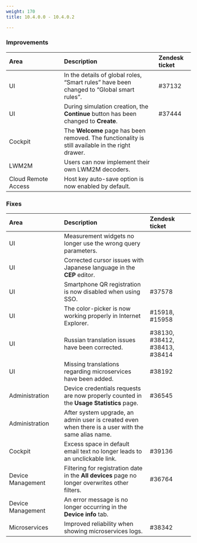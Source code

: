 ```yaml
---
weight: 170
title: 10.4.0.0 - 10.4.0.2

---
```


### Improvements

<table>
<col width = 150>
<thead>
<tr>
<th style="text-align:left">Area</th>
<th style="text-align:left">Description</th>
<th style="text-align:left">Zendesk ticket</th>
</tr>
</thead>
<tbody>
<tr>
<td style="text-align:left">UI</td>
<td style="text-align:left">In the details of global roles, “Smart rules” have been changed to “Global smart rules”.</td>
<td>#37132 </td>
</tr>
<tr>
<td style="text-align:left">UI</td>
<td style="text-align:left">During simulation creation, the <strong>Continue</strong> button has been changed to <strong>Create</strong>.</td>
<td>#37444</td>
</tr>
<tr>
<td style="text-align:left">Cockpit</td>
<td style="text-align:left">The <strong>Welcome</strong> page has been removed. The functionality is still available in the right drawer.</td>
<td> </td>
</tr>
<tr>
<td style="text-align:left">LWM2M</td>
<td style="text-align:left">Users can now implement their own LWM2M decoders.</td>
<td> </td>
</tr>
<tr>
<td style="text-align:left">Cloud Remote Access</td>
<td style="text-align:left">Host key auto-save option is now enabled by default.</td>
<td> </td>
</tr>
</tbody>
</table>

### Fixes

<table>
<colgroup><col width="150">
</colgroup><thead>
<tr>
<th style="text-align:left">Area</th>
<th style="text-align:left">Description</th>
<th style="text-align:left">Zendesk ticket</th>
</tr>
</thead>
<tbody>
<tr>
<td style="text-align:left">UI</td>
<td style="text-align:left">Measurement widgets no longer use the wrong query parameters.</td>
<td> </td>
</tr>
<tr>
<td style="text-align:left">UI</td>
<td style="text-align:left">Corrected cursor issues with Japanese language in the <strong>CEP</strong> editor.</td>
<td> </td>
</tr>
<tr>
<td style="text-align:left">UI</td>
<td style="text-align:left">Smartphone QR registration is now disabled when using SSO.</td>
<td style="text-align:left">#37578 </td>
</tr>
<tr>
<td style="text-align:left">UI</td>
<td style="text-align:left">The color-picker is now working properly in Internet Explorer.</td>
<td style="text-align:left">#15918, #15958</td>
</tr>
<tr>
<td style="text-align:left">UI</td>
<td style="text-align:left">Russian translation issues have been corrected.
</td>
<td style="text-align:left">#38130, #38412, #38413, #38414</td>
</tr>
<tr>
<td style="text-align:left">UI</td>
<td style="text-align:left">Missing translations regarding microservices have been added.</td>
<td style="text-align:left">#38192</td>
</tr>
<tr>
<td style="text-align:left">Administration</td>
<td style="text-align:left">Device credentials requests are now properly counted in the <strong>Usage Statistics</strong> page.</td>
<td style="text-align:left">#36545 </td>
</tr>
<tr>
<td style="text-align:left">Administration</td>
<td style="text-align:left">After system upgrade, an admin user is created even when there is a user with the same alias name.</td>
<td> </td>
</tr>
<tr>
<td style="text-align:left">Cockpit</td>
<td style="text-align:left">Excess space in default email text no longer leads to an unclickable link.</td>
<td style="text-align:left">#39136 </td>
</tr>
<tr>
<td style="text-align:left">Device Management</td>
<td style="text-align:left">Filtering for registration date in the <strong>All devices</strong> page no longer overwrites other filters. </td>
<td style="text-align:left">#36764</td>
</tr>
<tr>
<td style="text-align:left">Device Management</td>
<td style="text-align:left"> An error message is no longer occurring in the <strong>Device info</strong> tab.</td>
<td style="text-align:left"> </td>
</tr>
<tr>
<td style="text-align:left">Microservices</td>
<td style="text-align:left">Improved reliability when showing microservices logs.</td>
<td style="text-align:left">#38342</td>
</tr>
</tbody>
</table>